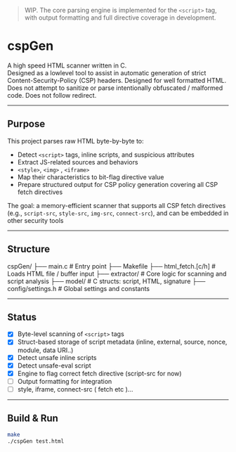 > WIP. The core parsing engine is implemented for the `<script>` tag, with output formatting and full directive coverage in development.

# cspGen

A high speed HTML scanner written in C.  
Designed as a lowlevel tool to assist in automatic generation of strict Content-Security-Policy (CSP) headers.
Designed for well formatted HTML. Does not attempt to sanitize or parse intentionally obfuscated / malformed code.
Does not follow redirect. 

---

## Purpose

This project parses raw HTML byte-by-byte to:
- Detect `<script>` tags, inline scripts, and suspicious attributes
- Extract JS-related sources and behaviors
- `<style>`, `<img>` , `<iframe>` 
- Map their characteristics to bit-flag directive value
- Prepare structured output for CSP policy generation covering all CSP fetch directives

The goal: a memory-efficient scanner that supports all CSP fetch directives (e.g., `script-src`, `style-src`, `img-src`, `connect-src`), and can be embedded in other security tools

---

## Structure
cspGen/
├── main.c                   # Entry point
├── Makefile
├── html_fetch.[c/h]         # Loads HTML file / buffer input
├── extractor/               # Core logic for scanning and script analysis
├── model/                   # C structs: script, HTML, signature
├── config/settings.h        # Global settings and constants

---

## Status

- [x] Byte-level scanning of `<script>` tags
- [x] Struct-based storage of script metadata (inline, external, source, nonce, module, data URI..)
- [x] Detect unsafe inline scripts
- [x] Detect unsafe-eval script
- [x] Engine to flag correct fetch directive (script-src for now)
- [ ] Output formatting for integration
- [ ] style, iframe, connect-src ( fetch etc )...

---

## Build & Run

```bash
make
./cspGen test.html
```